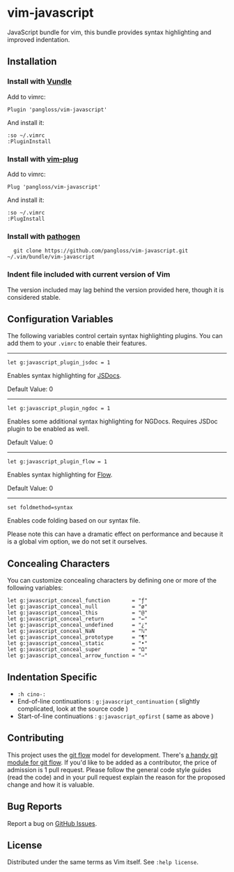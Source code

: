# vim-javascript

JavaScript bundle for vim, this bundle provides syntax highlighting and
improved indentation.


## Installation

### Install with [Vundle](https://github.com/gmarik/vundle)

Add to vimrc:

    Plugin 'pangloss/vim-javascript'

And install it:

    :so ~/.vimrc
    :PluginInstall

### Install with [vim-plug](https://github.com/junegunn/vim-plug)

Add to vimrc:

    Plug 'pangloss/vim-javascript'

And install it:

    :so ~/.vimrc
    :PlugInstall

### Install with [pathogen](https://github.com/tpope/vim-pathogen)

      git clone https://github.com/pangloss/vim-javascript.git ~/.vim/bundle/vim-javascript
      
### Indent file included with current version of Vim
The version included may lag behind the version provided here, though
it is considered stable.

## Configuration Variables

The following variables control certain syntax highlighting plugins. You can
add them to your `.vimrc` to enable their features.

-----------------

```
let g:javascript_plugin_jsdoc = 1
```

Enables syntax highlighting for [JSDocs](http://usejsdoc.org/).

Default Value: 0

-----------------

```
let g:javascript_plugin_ngdoc = 1
```

Enables some additional syntax highlighting for NGDocs. Requires JSDoc plugin
to be enabled as well.

Default Value: 0

-----------------

```
let g:javascript_plugin_flow = 1
```

Enables syntax highlighting for [Flow](https://flowtype.org/).

Default Value: 0

-----------------

```
set foldmethod=syntax
```

Enables code folding based on our syntax file.

Please note this can have a dramatic effect on performance and because it is a
global vim option, we do not set it ourselves.


## Concealing Characters

You can customize concealing characters by defining one or more of the following
variables:

    let g:javascript_conceal_function       = "ƒ"
    let g:javascript_conceal_null           = "ø"
    let g:javascript_conceal_this           = "@"
    let g:javascript_conceal_return         = "⇚"
    let g:javascript_conceal_undefined      = "¿"
    let g:javascript_conceal_NaN            = "ℕ"
    let g:javascript_conceal_prototype      = "¶"
    let g:javascript_conceal_static         = "•"
    let g:javascript_conceal_super          = "Ω"
    let g:javascript_conceal_arrow_function = "⇒"

## Indentation Specific

* `:h cino-:`
* End-of-line continuations : `g:javascript_continuation` ( slightly complicated, look at the source code )
* Start-of-line continuations : `g:javascript_opfirst` ( same as above )

## Contributing

This project uses the [git
flow](http://nvie.com/posts/a-successful-git-branching-model/) model for
development. There's [a handy git module for git
flow](//github.com/nvie/gitflow). If you'd like to be added as a contributor,
the price of admission is 1 pull request. Please follow the general code style
guides (read the code) and in your pull request explain the reason for the
proposed change and how it is valuable.


## Bug Reports

Report a bug on [GitHub Issues](https://github.com/pangloss/vim-javascript/issues).


## License

Distributed under the same terms as Vim itself. See `:help license`.
